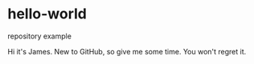 # hello-world
repository example

Hi it's James. New to GitHub, so give me some time.  You won't regret it.
